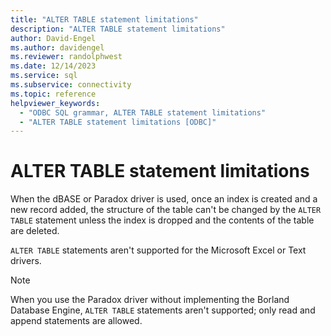 ```yaml
---
title: "ALTER TABLE statement limitations"
description: "ALTER TABLE statement limitations"
author: David-Engel
ms.author: davidengel
ms.reviewer: randolphwest
ms.date: 12/14/2023
ms.service: sql
ms.subservice: connectivity
ms.topic: reference
helpviewer_keywords:
  - "ODBC SQL grammar, ALTER TABLE statement limitations"
  - "ALTER TABLE statement limitations [ODBC]"
---
```

# ALTER TABLE statement limitations

When the dBASE or Paradox driver is used, once an index is created and a new record added, the structure of the table can't be changed by the `ALTER TABLE` statement unless the index is dropped and the contents of the table are deleted.

`ALTER TABLE` statements aren't supported for the Microsoft Excel or Text drivers.

> [!NOTE]  
> When you use the Paradox driver without implementing the Borland Database Engine, `ALTER TABLE` statements aren't supported; only read and append statements are allowed.
